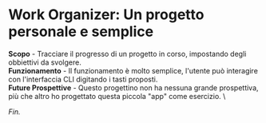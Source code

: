 # Work Organizer: Un progetto personale e semplice
**Scopo** - Tracciare il progresso di un progetto in corso, impostando degli obbiettivi da svolgere. \
**Funzionamento** - Il funzionamento è molto semplice, l'utente può interagire con l'interfaccia CLI digitando i tasti proposti. \
**Future Prospettive** - Questo progettino non ha nessuna grande prospettiva, più che altro ho progettato questa piccola "app" come esercizio. \

*Fin.*